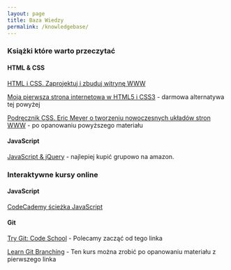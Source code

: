 ```yaml
---
layout: page
title: Baza Wiedzy
permalink: /knowledgebase/
---
```


### Książki które warto przeczytać

#### HTML & CSS

[HTML i CSS. Zaprojektuj i zbuduj witrynę WWW](http://helion.pl/ksiazki/html-i-css-zaprojektuj-i-zbuduj-witryne-www-jon-duckett,htcsww.htm)

[Moja pierwsza strona internetowa w HTML5 i CSS3](http://ferrante.pl/books/html/) - darmowa alternatywa tej powyżej

[Podręcznik CSS. Eric Meyer o tworzeniu nowoczesnych układów stron WWW](http://helion.pl/ksiazki/podrecznik-css-eric-meyer-o-tworzeniu-nowoczesnych-ukladow-stron-www-smashing-magazine-eric-meyer,tfacss.htm) - po opanowaniu powyższego materiału

#### JavaScript

[JavaScript & jQuery](http://javascriptbook.com/) - najlepiej kupić grupowo na amazon.

### Interaktywne kursy online

#### JavaScript

[CodeCademy ścieżka JavaScript](http://www.codecademy.com/en/tracks/javascript)

#### Git

[Try Git: Code School](http://try.github.io/levels/1/challenges/1) - Polecamy zacząć od tego linka

[Learn Git Branching](http://pcottle.github.io/learnGitBranching/) - Ten kurs można zrobić po opanowaniu materiału z pierwszego linka
